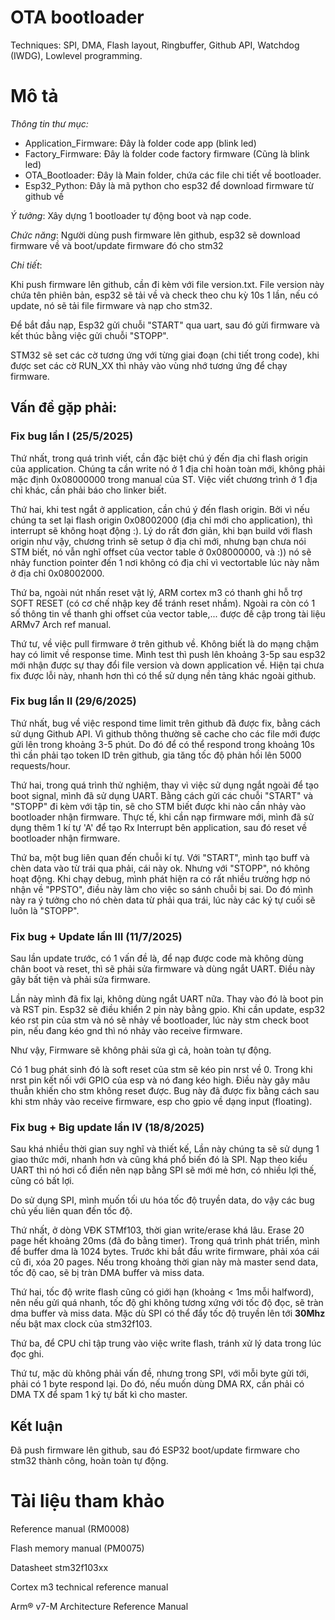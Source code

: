 
# OTA bootloader
Techniques: SPI, DMA, Flash layout, Ringbuffer, Github API, Watchdog (IWDG), Lowlevel programming.
# Mô tả
*Thông tin thư mục:*

- Application_Firmware: Đây là folder code app (blink led)
- Factory_Firmware: Đây là folder code factory firmware (Cũng là blink led)
- OTA_Bootloader: Đây là Main folder, chứa các file chi tiết về bootloader.
- Esp32_Python: Đây là mã python cho esp32 để download firmware từ github về

*Ý tưởng*: Xây dựng 1 bootloader tự động boot và nạp code.

*Chức năng*: Người dùng push firmware lên github, esp32 sẽ download firmware về và boot/update firmware đó cho stm32

*Chi tiết*: 

Khi push firmware lên github, cần đi kèm với file version.txt. File version này chứa tên phiên bản, esp32 sẽ tải về và check theo chu kỳ 10s 1 lần, nếu có update, nó sẽ tải file firmware và nạp cho stm32. 

Để bắt đầu nạp, Esp32 gửi chuỗi "START" qua uart, sau đó gửi firmware và kết thúc bằng việc gửi chuỗi "STOPP".

STM32 sẽ set các cờ tương ứng với từng giai đoạn (chi tiết trong code), khi được set các cờ RUN_XX thì nhảy vào vùng nhớ tương ứng để chạy firmware.

## Vấn đề gặp phải: 

### **Fix bug lần I (25/5/2025)**

Thứ nhất, trong quá trình viết, cần đặc biệt chú ý đến địa chỉ flash origin của application. Chúng ta cần write nó ở 1 địa chỉ hoàn toàn mới, không phải mặc định 0x08000000 trong manual của ST. Việc viết chương trình ở 1 địa chỉ khác, cần phải báo cho linker biết. 

Thứ hai, khi test ngắt ở application, cần chú ý đến flash origin. Bởi vì nếu chúng ta set lại flash origin 0x08002000 (địa chỉ mới cho application), thì interrupt sẽ không hoạt động :). Lý do rất đơn giản, khi bạn build với flash origin như vậy, chương trình sẽ setup ở địa chỉ mới, nhưng bạn chưa nói STM biết, nó vẫn nghĩ offset của vector table ở 0x08000000, và :)) nó sẽ nhảy function pointer đến 1 nơi không có địa chỉ vì vectortable lúc này nằm ở địa chỉ 0x08002000.

Thứ ba, ngoài nút nhấn reset vật lý, ARM cortex m3 có thanh ghi hỗ trợ SOFT RESET (có cơ chế nhập key để tránh reset nhầm). Ngoài ra còn có 1 số thông tin về thanh ghi offset của vector table,... được đề cập trong tài liệu ARMv7 Arch ref manual.

Thứ tư, về việc pull firmware ở trên github về. Không biết là do mạng chậm hay có limit về response time. Mình test thì push lên khoảng 3-5p sau esp32 mới nhận được sự thay đổi file version và down application về. Hiện tại chưa fix được lỗi này, nhanh hơn thì có thể sử dụng nền tảng khác ngoài github.

### **Fix bug lần II (29/6/2025)**

Thứ nhất, bug về việc respond time limit trên github đã được fix, bằng cách sử dụng Github API. Vì github thông thường sẽ cache cho các file mới được gửi lên trong khoảng 3-5 phút. Do đó để có thể respond trong khoảng 10s thì cần phải tạo token ID trên github, gia tăng tốc độ phản hồi lên 5000 requests/hour.

Thứ hai, trong quá trình thử nghiệm, thay vì việc sử dụng ngắt ngoài để tạo boot signal, mình đã sử dụng UART. Bằng cách gửi các chuỗi "START" và "STOPP" đi kèm với tập tin, sẽ cho STM biết được khi nào cần nhảy vào bootloader nhận firmware. Thực tế, khi cần nạp firmware mới, mình đã sử dụng thêm 1 kí tự 'A' để tạo Rx Interrupt bên application, sau đó reset về bootloader nhận firmware.

Thứ ba, một bug liên quan đến chuỗi kí tự. Với "START", mình tạo buff và chèn data vào từ trái qua phải, cái này ok. Nhưng với "STOPP", nó không hoạt động. Khi chạy debug, mình phát hiện ra có rất nhiều trường hợp nó nhận về "PPSTO", điều này làm cho việc so sánh chuỗi bị sai. Do đó mình này ra ý tưởng cho nó chèn data từ phải qua trái, lúc này các ký tự cuối sẽ luôn là "STOPP".

### **Fix bug + Update lần III (11/7/2025)**

Sau lần update trước, có 1 vấn đề là, để nạp được code mà không dùng chân boot và reset, thì sẽ phải sửa firmware và dùng ngắt UART. Điều này gây bất tiện và phải sửa firmware. 

Lần này mình đã fix lại, không dùng ngắt UART nữa. Thay vào đó là boot pin và RST pin. Esp32 sẽ điều khiển 2 pin này bằng gpio. Khi cần update, esp32 kéo rst pin của stm và nó sẽ nhảy về bootloader, lúc này stm check boot pin, nếu đang kéo gnd thì nó nhảy vào receive firmware. 

Như vậy, Firmware sẽ không phải sửa gì cả, hoàn toàn tự động.

Có 1 bug phát sinh đó là soft reset của stm sẽ kéo pin nrst về 0. Trong khi nrst pin kết nối với GPIO của esp và nó đang kéo high. Điều này gây mâu thuẫn khiến cho stm không reset được. Bug này đã được fix bằng cách sau khi stm nhảy vào receive firmware, esp cho gpio về dạng input (floating).

### **Fix bug + Big update lần IV (18/8/2025)**
Sau khá nhiều thời gian suy nghĩ và thiết kế, Lần này chúng ta sẽ sử dụng 1 giao thức mới, nhanh hơn và cũng khá phổ biến đó là SPI. Nạp theo kiểu UART thì nó hơi cổ điển nên nạp bằng SPI sẽ mới mẻ hơn, có nhiều lợi thế, cũng có bất lợi.

Do sử dụng SPI, mình muốn tối ưu hóa tốc độ truyền data, do vậy các bug chủ yếu liên quan đến tốc độ.

Thứ nhất, ở dòng VĐK STMf103, thời gian write/erase khá lâu. Erase 20 page hết khoảng 20ms (đã đo bằng timer). Trong quá trình phát triển, mình để buffer dma là 1024 bytes. Trước khi bắt đầu write firmware, phải xóa cái cũ đi, xóa 20 pages. Nếu trong khoảng thời gian này mà master send data, tốc độ cao, sẽ bị tràn DMA buffer và miss data.

Thứ hai, tốc độ write flash cũng có giới hạn (khoảng < 1ms mỗi halfword), nên nếu gửi quá nhanh, tốc độ ghi không tương xứng với tốc độ đọc, sẽ tràn dma buffer và miss data. Mặc dù SPI có thể đẩy tốc độ truyền lên tới **30Mhz** nếu bật max clock của stm32f103.

Thứ ba, để CPU chỉ tập trung vào việc write flash, tránh xử lý data trong lúc đọc ghi.

Thứ tư, mặc dù không phải vấn đề, nhưng trong SPI, với mỗi byte gửi tới, phải có 1 byte respond lại. Do đó, nếu muốn dùng DMA RX, cần phải có DMA TX để spam 1 ký tự bất kì cho master.
## Kết luận 

Đã push firmware lên github, sau đó ESP32 boot/update firmware cho stm32 thành công, hoàn toàn tự động.
# Tài liệu tham khảo
Reference manual (RM0008)

Flash memory manual (PM0075)

Datasheet stm32f103xx 

Cortex m3 technical reference manual

Arm®
v7-M Architecture
Reference Manual
